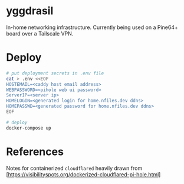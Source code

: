 # yggdrasil

In-home networking infrastructure. Currently being used on a Pine64+ board over a Tailscale VPN.

# Deploy

```bash
# put deployment secrets in .env file
cat > .env <<EOF
HOSTEMAIL=<caddy host email address>
WEBPASSWORD=<pihole web ui password>
ServerIP=<server ip>
HOMELOGIN=<generated login for home.nfiles.dev ddns>
HOMEPASSWD=<generated password for home.nfiles.dev ddns>
EOF

# deploy
docker-compose up
```

# References

Notes for containerized `cloudflared` heavily drawn from [https://visibilityspots.org/dockerized-cloudflared-pi-hole.html]